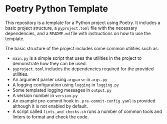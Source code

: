 # Poetry Python Template

This repository is a template for a Python project using Poetry. It includes a basic project structure, a `pyproject.toml` file with the necessary dependencies, and a `README.md` file with instructions on how to use the template.

The basic structure of the project includes some common utilities such as:

- `main.py` is a simple script that uses the utilities in the project to demonstrate how they can be used.
- `pyproject.toml` includes the dependencies required for the provided utilities.
- An argument parser using `argparse` in `args.py`
- A logging configuration using `logging` in `logging.py`
- Some templated logging messages in `output.py`
- A version number in `version.py`
- An example pre-commit hook in `.pre-commit-config.yaml` is provided although it is not enabled by default.
- A script called `lints_and checks.sh` runs a number of common tools and linters to format and check the code.
